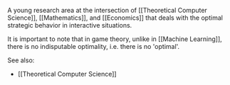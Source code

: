 A young research area at the intersection of [[Theoretical Computer Science]], [[Mathematics]], and [[Economics]] that deals with the optimal strategic behavior in interactive situations.

It is important to note that in game theory, unlike in [[Machine Learning]], there is no indisputable optimality, i.e. there is no 'optimal'.


See also:
- [[Theoretical Computer Science]]